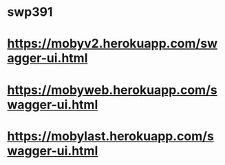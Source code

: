 # swp391 
# https://mobyv2.herokuapp.com/swagger-ui.html
# https://mobyweb.herokuapp.com/swagger-ui.html
# https://mobylast.herokuapp.com/swagger-ui.html
